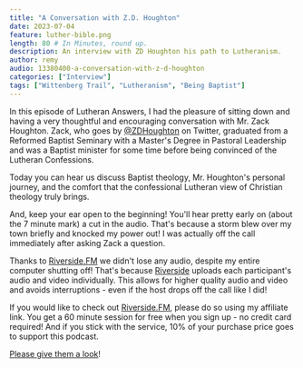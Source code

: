 ```yaml
---
title: "A Conversation with Z.D. Houghton"
date: 2023-07-04
feature: luther-bible.png
length: 80 # In Minutes, round up.
description: An interview with ZD Houghton his path to Lutheranism.
author: remy
audio: 13380400-a-conversation-with-z-d-houghton
categories: ["Interview"]
tags: ["Wittenberg Trail", "Lutheranism", "Being Baptist"]
---
```


In this episode of Lutheran Answers, I had the pleasure of sitting down and having a very thoughtful and encouraging conversation with Mr. Zack Houghton. Zack, who goes by [@ZDHoughton](https://www.twitter.com/zdhouton) on Twitter, graduated from a Reformed Baptist Seminary with a Master's Degree in Pastoral Leadership and was a Baptist minister for some time before being convinced of the Lutheran Confessions.

Today you can hear us discuss Baptist theology, Mr. Houghton's personal journey, and the comfort that the confessional Lutheran view of Christian theology truly brings.

And, keep your ear open to the beginning! You'll hear pretty early on (about the 7 minute mark) a cut in the audio. That's because a storm blew over my town briefly and knocked my power out! I was actually off the call immediately after asking Zack a question.

Thanks to [Riverside.FM](https://riverside.fm/?utm_campaign=campaign_1&utm_medium=affiliate&utm_source=rewardful&via=remy) we didn't lose any audio, despite my entire computer shutting off! That's because [Riverside](https://riverside.fm/?utm_campaign=campaign_1&utm_medium=affiliate&utm_source=rewardful&via=remy) uploads each participant's audio and video individually. This allows for higher quality audio and video and avoids interruptions - even if the host drops off the call like I did!

If you would like to check out [Riverside.FM](https://riverside.fm/?utm_campaign=campaign_1&utm_medium=affiliate&utm_source=rewardful&via=remy), please do so using my affiliate link. You get a 60 minute session for free when you sign up - no credit card required! And if you stick with the service, 10% of your purchase price goes to support this podcast.

[Please give them a look](https://riverside.fm/?utm_campaign=campaign_1&utm_medium=affiliate&utm_source=rewardful&via=remy)!